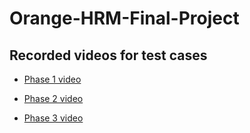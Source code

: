 # Orange-HRM-Final-Project

## Recorded videos for test cases

  - [Phase 1 video](https://drive.google.com/file/d/1hnKxvui2pT48k74qXMDjgylmxk02g-2o/view?usp=sharing)
  
  - [Phase 2 video](https://drive.google.com/file/d/1Jl1wEc2IpSEznTImYmglBioE5yFglVpk/view?usp=sharing)
  
  - [Phase 3 video](https://drive.google.com/file/d/16fBUHoenTA4K_u9PiFwBu_TjtFhPVDLD/view?usp=sharing)



